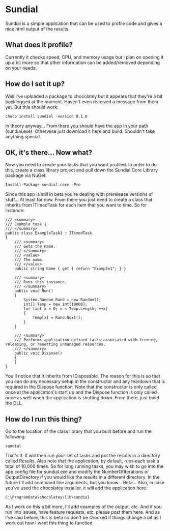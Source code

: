 # Sundial
Sundial is a simple application that can be used to profile code and gives a nice html output of the results.

## What does it profile?
Currently it checks speed, CPU, and memory usage but I plan on opening it up a bit more so that other information can be added/removed depending on your needs.

## How do I set it up?
Well I've uploaded a package to chocolatey but it appears that they're a bit backlogged at the moment. Haven't even received a message from them yet. But this should work:

    choco install sundial -version 0.1.0
    
In theory anyway... From there you should have the app in your path (sundial.exe). Otherwise just download it here and build. Shouldn't take anything special.

## OK, it's there... Now what?
Now you need to create your tasks that you want profiled. In order to do this, create a class library project and pull down the Sundial Core Library package via NuGet:

    Install-Package sundial.core -Pre
    
Since this app is still in beta you're dealing with prerelease versions of stuff... At least for now. From there you just need to create a class that inherits from ITimedTask for each item that you want to time. So for instance:

    /// <summary>
    /// Example task 1
    /// </summary>
    public class ExampleTask1 : ITimedTask
    {
        /// <summary>
        /// Gets the name.
        /// </summary>
        /// <value>
        /// The name.
        /// </value>
        public string Name { get { return "Example1"; } }
        
        /// <summary>
        /// Runs this instance.
        /// </summary>
        public void Run()
        {
            System.Random Rand = new Random();
            int[] Temp = new int[10000];
            for (int x = 0; x < Temp.Length; ++x)
            {
                Temp[x] = Rand.Next();
            }
        }
        
        /// <summary>
        /// Performs application-defined tasks associated with freeing, releasing, or resetting unmanaged resources.
        /// </summary>
        public void Dispose()
        {
        }
    }
    
You'll notice that it inherits from IDisposable. The reason for this is so that you can do any necessary setup in the constructor and any teardown that is required in the Dispose function. Note that the constructor is only called once at the application's start up and the Dispose function is only called once as well when the application is shutting down. From there, just build the DLL.

## How do I run this thing?
Go to the location of the class library that you built before and run the following:

    sundial
    
That's it. It will then run your set of tasks and put the results in a directory called Results. Also note that the application, by default, runs each task a total of 10,000 times. So for long running tasks, you may wish to go into the app.config file for sundial.exe and modify the NumberOfIterations or OutputDirectory if you would like the results in a different directory. In the future I'll add command line arguments, but you know... Beta... Also, in case you've used the chocolatey installer, it will add the application here:

    C:\ProgramData\chocolatey\lib\sundial
    
As I work on this a bit more, I'll add examples of the output, etc. And if you run into issues, have feature requests, etc. please post them here. And as I've said before, this is beta so don't be shocked if things change a bit as I work out how I want this thing to function.
